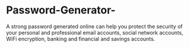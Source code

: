 # Password-Generator-
A strong password generated online can help you protect the security of your personal and professional email accounts, social network accounts, WiFi encryption, banking and financial and savings accounts.
